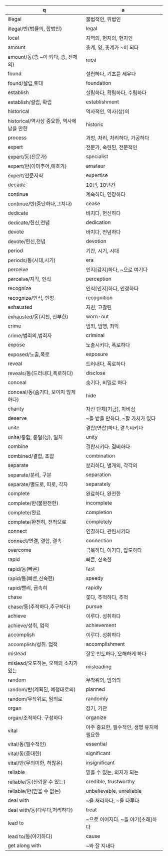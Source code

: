 q | a
---|---
illegal	| 불법적인, 위법인
illegal/반(법률의, 합법인)	| legal
local	| 지역의, 현지의, 현지인
amount	| 총계, 양, 총계가 ~이 되다
amount/동(총 ~이 되다, 총, 전체의)	| total
found 	| 설립하다, 기초를 세우다
found/설립,토대	| foundation
establish	| 설립하다, 확립하다, 수립하다
establish/설립, 확립	| establishment
historical	| 역사적인, 역사(상)의
historical/역사상 중요한, 역사에 남을 만한	| historic
process	| 과정, 처리, 처리하다, 가공하다
expert	| 전문가, 숙련된, 전문적인
expert/동(전문가)	| specialist
expert/반(아마추어,애호가)	| amateur
expert/전문지식		| expertise
decade 	| 10년, 10년간
continue	| 계속하다, 연장하다
continue/반(중단하다,그치다)	| cease
dedicate	| 바치다, 헌신하다
dedicate/헌신,전념	| dedication
devote	| 바치다, 전념하다
devote/헌신,전념	| devotion
period 	| 기간, 시기, 시대
periods/동(시대,시기)	| era
perceive 	| 인지[감지]하다, ~으로 여기다
perceive/지각, 인식	| perception
recognize	| 인식[인지]하다, 인정하다
recognize/인식, 인정	| recognition
exhausted 	| 지친, 고갈된
exhausted/동(지친, 진부한)	| worn-out
crime 	| 범죄, 범행, 죄악
crime/범죄의,범죄자	| criminal
expose 	| 노출시키다, 폭로하다
exposed/노출,폭로	| exposure
reveal 	| 드러내다, 폭로하다
reveals/동(드러내다,폭로하다)	| disclose 
conceal	| 숨기다, 비밀로 하다
conceal/동(숨기다, 보이지 않게 하다)	| hide
charity	| 자선 단체[기금], 자비심
deserve 	| ~을 받을 만하다, ~할 가치가 있다
unite	| 결합[연합]하다, 결속시키다
unite/통합, 통일(성), 일치	| unity
combine	| 결합시키다. 겸비하다
combined/결합, 조합	| combination
separate	| 분리하다, 별개의, 각각의
separate/분리, 구분	| separation
separate/별도로, 따로, 각자	| separately
complete	| 완료하다, 완전한
complete/반(불완전한)	| incomplete
complete/완료	| completion
complete/완전히, 전적으로	| completely
connect 	| 연결하다, 관련시키다
connect/연결, 결합, 결속	| connection
overcome	| 극복하다, 이기다, 압도하다
rapid	| 빠른, 신속한
rapid/동(빠른)	| fast
rapid/동(빠른,신속한)	| speedy
rapid/빨리, 급속히	| rapidly
chase	| 쫓다, 추적하다, 추적
chase/동(추적하다,추구하다)	| pursue
achieve	| 이루다. 성취하다
achieve/성취, 업적	| achievement
accomplish 	| 이루다. 성취하다
accomplish/성취. 업적	| accomplishment
mislead	| 잘못 인도하다, 오해하게 하다
mislead/오도하는, 오해의 소지가 있는	| misleading
random 	| 무작위의, 임의의
random/반(계획된, 예정대로의)	| planned
random/무작위로, 임의로	| randomly
organ	| 장기, 기관
organ/조직하다. 구성하다 	| organize
vital	| 아주 중요한, 필수적인, 생명 유지에 필요한
vital/동(필수적인)	| essential
vital/동(중대한)	| significant
vital/반(무의미한, 하찮은)	| insignificant
reliable	| 믿을 수 있는, 의지가 되는
reliable/동(신뢰할 수 있는)	| credible, trustworthy
reliable/반(믿을 수 없는)	| unbelievable, unreliable
deal with	| ~을 처리하다, ~을 다루다
deal with/동(다루다,처리하다)	| treat
lead to 	|  ~으로 이어지다. ~을 야기[초래]하다
lead to/동(야기하다)	| cause
get along with	| ~와 잘 지내다